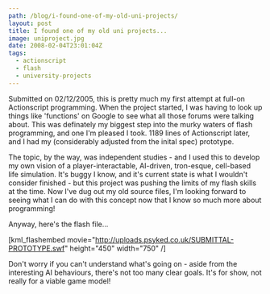 ```yaml
---
path: /blog/i-found-one-of-my-old-uni-projects/
layout: post
title: I found one of my old uni projects...
image: uniproject.jpg
date: 2008-02-04T23:01:04Z
tags:
  - actionscript
  - flash
  - university-projects
---
```


Submitted on 02/12/2005, this is pretty much my first attempt at full-on Actionscript programming. When the project started, I was having to look up things like 'functions' on Google to see what all those forums were talking about. This was definately my biggest step into the murky waters of flash programming, and one I'm pleased I took. 1189 lines of Actionscript later, and I had my (considerably adjusted from the inital spec) prototype.

The topic, by the way, was independent studies - and I used this to develop my own vision of a player-interactable, AI-driven, tron-esque, cell-based life simulation. It's buggy I know, and it's current state is what I wouldn't consider finished - but this project was pushing the limits of my flash skills at the time. Now I've dug out my old source files, I'm looking forward to seeing what I can do with this concept now that I know so much more about programming!

Anyway, here's the flash file...

\[kml_flashembed movie="http://uploads.psyked.co.uk/SUBMITTAL-PROTOTYPE.swf" height="450" width="750" /\]

Don't worry if you can't understand what's going on - aside from the interesting AI behaviours, there's not too many clear goals. It's for show, not really for a viable game model!
